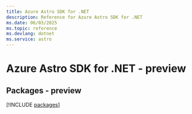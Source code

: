 ```yaml
---
title: Azure Astro SDK for .NET
description: Reference for Azure Astro SDK for .NET
ms.date: 06/03/2025
ms.topic: reference
ms.devlang: dotnet
ms.service: astro
---
```

# Azure Astro SDK for .NET - preview
## Packages - preview
[!INCLUDE [packages](astro-index.md)]